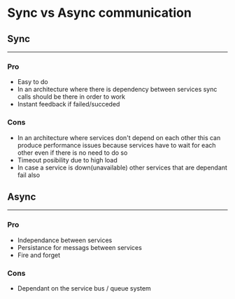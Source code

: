 # Sync vs Async communication

## Sync
---

### Pro 

- Easy to do
- In an architecture where there is dependency between services sync calls should be there in order to work
- Instant feedback if failed/succeded

### Cons

- In an architecture where services don't depend on each other this can produce performance issues because services have to wait for each other even if there is no need to do so
- Timeout posibility due to high load 
- In case a service is down(unavailable) other services that are dependant fail also

## Async
---

### Pro

- Independance between services
- Persistance for messags between services
- Fire and forget

### Cons

- Dependant on the service bus / queue system